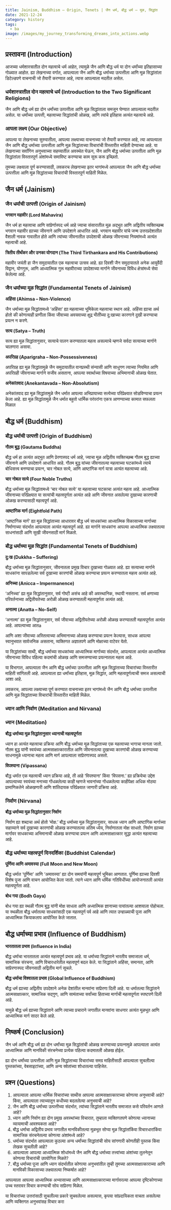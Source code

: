 ```yaml
---
title: Jainism, Buddhism – Origin, Tenets | जैन धर्म, बौद्ध धर्म – मूळ, सिद्धांत
date: 2021-12-24
category: history
tags:
  - ba
image: /images/my_journey_transforming_dreams_into_actions.webp
---
```


## प्रस्तावना (Introduction)

आजच्या धर्मशास्त्रातील दोन महत्वाचे धर्म आहेत, त्यामुळे जैन आणि बौद्ध धर्म या दोन धर्मांच्या इतिहासाच्या गोळ्यात आहोत. ह्या लेखनाच्या वर्गात, आपल्याला जैन आणि बौद्ध धर्माच्या उत्पत्तीला आणि मूळ सिद्धांतांला डिटेल्डपणे वाचनाची जो तैयारी करण्यात आहे, त्यास आपल्याला मदतील असेल.

### धर्मशास्त्रातील दोन महत्वाचे धर्म (Introduction to the Two Significant Religions)

जैन आणि बौद्ध धर्म ह्या दोन धर्मांच्या उत्पत्तीला आणि मूळ सिद्धांताला समजून घेण्यात आपल्याला मदतील असेल. या धर्मांच्या उत्पत्ती, महत्वाच्या सिद्धांतांची ओळख, आणि त्यांचे इतिहास अत्यंत महत्वाचे आहे.

### आपला लक्ष्य (Our Objective)

आपल्या या लेखनाच्या सुरुवातीला, आपल्या लक्ष्याच्या वाचनाच्या जो तैयारी करण्यात आहे, त्या आपल्याला जैन आणि बौद्ध धर्माच्या उत्पत्तीला आणि मूळ सिद्धांताच्या विचारांची विस्तारीत माहिती देण्याच्या आहे. या लेखनाच्या सर्वांगिन अनुभवाच्या सहय्यातील अवस्थेत घेऊन, जैन आणि बौद्ध धर्माच्या उत्पत्तीला आणि मूळ सिद्धांतांला विस्तारपूर्ण अंशांमध्ये समाविष्ट करण्याचा काम सुरू करू इच्छितो.

तुमच्या लक्ष्याला पूर्ण करण्यासाठी, लवकरच लेखनाच्या इतर भागांमध्ये आपल्याला जैन आणि बौद्ध धर्माच्या उत्पत्तीला आणि मूळ सिद्धांताच्या विचारांची विस्तारपूर्ण माहिती मिळेल.

## जैन धर्म (Jainism)

### जैन धर्माची उत्पत्ती (Origin of Jainism)

**भगवान महावीर (Lord Mahavira)**

जैन धर्म हा महत्वाचा आणि सांप्रेर्णास्पद धर्म आहे ज्याचा संसारातील मूळ अद्भुत आणि अद्वितीय व्यक्तिच्छब्ब भगवान महावीर ह्याच्या जीवनाने आणि उपदेशाने आधारित आहे. भगवान महावीर यांचे जन्म उत्तरप्रदेशातील वैशाली नावक गावातील होते आणि त्यांच्या जीवनातील उपदेशाची ओळख जीवनाच्या नियमांमध्ये अत्यंत महत्वाची आहे.

**त्रितीय तीर्थंकर और उनका योगदान (The Third Tirthankara and His Contributions)**

महावीर जयंती हा जैन समुदायातील एक महत्वाचा उत्सव आहे. ह्या दिवशी जैन समुदायातले अनेक आयुर्वेदी विद्वान, योगगुरू, आणि आध्यात्मिक गुरू महावीराच्या उपदेशाच्या मार्गाने जीवनाच्या विविध क्षेत्रांमध्ये सेवा केलेल्या आहे.

### जैन धर्माच्या मूळ सिद्धांत (Fundamental Tenets of Jainism)

**अहिंसा (Ahimsa – Non-Violence)**

जैन धर्माच्या मूळ सिद्धांतामध्ये ‘अहिंसा’ ह्या महत्वाच्या भूमिकेला महत्वाचा स्थान आहे. अहिंसा ह्याचा अर्थ होतो की कोणत्याही प्राणीला किंवा जीवाच्या अवयवाच्या क्षुद्र भीतींच्या दु:खाच्या कारणाने दुखी करण्याचा प्रयत्न न करणे.

**सत्य (Satya – Truth)**

सत्य ह्या मूळ सिद्धांतानुसार, सत्याचे पालन करण्यातला महत्व असल्याचे म्हणजे सर्वदा सत्याच्या मार्गाने चालणारा असावा.

**अपरिग्रह (Aparigraha – Non-Possessiveness)**

अपरिग्रह ह्या मूळ सिद्धांतामुळे जैन समुदायातील वानप्रस्थी संन्यासी आणि साधुगण त्याच्या नियमित आणि अपरिग्रही जीवनाच्या मार्गाने सजीव असताना, आपल्या स्वार्थाच्या विषयाच्या अभिमानाची ओळख घेतात.

**अनेकांतवाद (Anekantavada – Non-Absolutism)**

अनेकांतवाद ह्या मूळ सिद्धांतामुळे जैन धर्मात आपल्या अभिप्रायाच्या सत्येच्या परिप्रेक्ष्यात सोडविण्याचा प्रयत्न केला आहे. ह्या मूळ सिद्धांतामुळे जैन धर्मात बहुतो धार्मिक परंपरांना एकत्र आणण्याच्या कामात सफलता मिळाल

## बौद्ध धर्म (Buddhism)

### बौद्ध धर्माची उत्पत्ती (Origin of Buddhism)

**गौतम बुद्ध (Gautama Buddha)**

बौद्ध धर्म हा अत्यंत अद्भुत आणि प्रेरणास्पद धर्म आहे, ज्याचा मूळ अद्वितीय व्यक्तिच्छब्ब गौतम बुद्ध ह्याच्या जीवनाने आणि उपदेशाने आधारित आहे. गौतम बुद्ध यांच्या जीवनातल्या महत्वाच्या घटकांमध्ये त्याचे बोधिसत्त्व बनण्याचा प्रयत्न, चार नोबल सत्ये, आणि आष्टांगिक मार्ग यात्रा अत्यंत महत्वाच्या आहे.

**चार नोबल सत्ये (Four Noble Truths)**

बौद्ध धर्माच्या मूळ सिद्धांतामध्ये ‘चार नोबल सत्ये’ या महत्वाच्या घटकाचा अत्यंत महत्व आहे. आध्यात्मिक जीवनाच्या परिप्रेक्ष्यात या सत्यांची महत्वपूर्णता अत्यंत आहे आणि जीवनात असलेल्या दुखाच्या कारणाची ओळख करण्यासाठी महत्वपूर्ण आहे.

**आष्टांगिक मार्ग (Eightfold Path)**

‘आष्टांगिक मार्ग’ ह्या मूळ सिद्धांताच्या आधारावर बौद्ध धर्म साधकांच्या आध्यात्मिक विकासाच्या मार्गाच्या निर्माणाच्या संदर्भात आपल्याला अत्यंत महत्वपूर्ण आहे. ह्या मार्गाने साधकांना आपल्या आध्यात्मिक लक्ष्यातल्या साधनांसाठी आणि सुखी जीवनसाठी मार्ग मिळतो.

### बौद्ध धर्माच्या मूळ सिद्धांत (Fundamental Tenets of Buddhism)

**दु:ख (Dukkha – Suffering)**

बौद्ध धर्माच्या मूळ सिद्धांतानुसार, जीवनातला प्रमुख विचार दुखाच्या गोळ्यात आहे. ह्या सत्याच्या मार्गाने साधकांना सापडलेल्या सर्व दुखाच्या कारणांची ओळख करण्याचा प्रयत्न करण्यातला महत्व अत्यंत आहे.

**अनिच्चा (Anicca – Impermanence)**

‘अनिच्चा’ ह्या मूळ सिद्धांतानुसार, सर्व गोष्टी असंच आहे की अवस्थानिक, स्थायी नसताना. सर्व क्षणाच्या परिवर्तनाच्या अद्वितीयतेच्या अरोळी ओळख करण्यातली महत्वपूर्णता अत्यंत आहे.

**अनात्मा (Anatta – No-Self)**

‘अनात्मा’ ह्या मूळ सिद्धांतानुसार, सर्व जीवाच्या अद्वितीयतेच्या अरोळी ओळख करण्यातली महत्वपूर्णता अत्यंत आहे. आपल्याच्या आतa

आणि अशा जीवाच्या अस्तित्वाच्या अभिमानाच्या ओळख करण्याचा प्रयत्न केल्यास, साधक आपल्या स्वानुभवात सार्वजनिक असताना, व्यक्तिगत अज्ञातपणे आणि मोक्षाच्या वाटेवर येतो.

या सिद्धांतांच्या साथी, बौद्ध धर्माच्या साधकांच्या आध्यात्मिक मार्गाच्या संदर्भात, आपल्याला अत्यंत आध्यात्मिक जीवनाच्या विविध पहिल्या कदमांची ओळख आणि समजण्याच्या प्रयत्नातला महत्व आहे.

या विभागात, आपल्याला जैन आणि बौद्ध धर्माच्या उत्पत्तीला आणि मूळ सिद्धांताच्या विचारांच्या विस्तारीत माहिती सांगितली आहे. आपल्याला ह्या धर्मांच्या इतिहास, मूळ सिद्धांत, आणि महत्वपूर्णत्वाची समज असल्याची आशा आहे.

लवकरच, आपल्या लक्ष्याच्या पूर्ण करण्यात वाचनाच्या इतर भागांमध्ये जैन आणि बौद्ध धर्माच्या उत्पत्तीला आणि मूळ सिद्धांताच्या विचारांची विस्तारीत माहिती मिळेल.

### ध्यान आणि निर्वाण (Meditation and Nirvana)

### ध्यान (Meditation)

**बौद्ध धर्माच्या मूळ सिद्धांतानुसार ध्यानाची महत्वपूर्णता**

ध्यान हा अत्यंत महत्वाचा प्रक्रिया आणि बौद्ध धर्माच्या मूळ सिद्धांताच्या एक महत्वाच्या भागाचा मानला जातो. गौतम बुद्ध यांनी स्वयंच्या आत्मसाक्षात्कारातील आणि जीवनातल्या दुखाच्या कारणांची ओळख करण्याच्या साधनामुळे ध्यानाचा महत्व आणि मार्ग आपल्याला सांप्रेरणास्पद असतो.

**विपश्याना (Vipassana)**

बौद्ध धर्मात एक महत्वाची ध्यान प्रक्रिया आहे, ती आहे ‘विपश्याना’ किंवा ‘विपसना.’ ह्या प्रक्रियेचा उद्देश आपल्याच्या स्वयंच्या मनाच्या गोंधळलेल्या काही म्हणजे भावनांच्या गोंधळलेल्या काहीपेक्षा अधिक मोठ्या प्रामाणिकतेने ओळखणारी आणि शांतिदायक परिप्रेक्ष्यात जाणारी प्रक्रिया आहे.

### निर्वाण (Nirvana)

**बौद्ध धर्माच्या मूळ सिद्धांतानुसार निर्वाण**

निर्वाण ह्या शब्दाचा अर्थ होतो ‘मोक्ष.’ बौद्ध धर्माच्या मूळ सिद्धांतानुसार, साधक ध्यान आणि आष्टांगिक मार्गाच्या सहाय्याने सर्व दुखाच्या कारणांची ओळख करण्यातल्या अंतिम ध्येय, निर्वाणातला मोक्ष साधतो. निर्वाण ह्याच्या मार्गावर साधकाच्या अभिमानाची ओळख करण्याचा प्रयत्न आणि आत्मसाक्षात्कार सुद्धा अत्यंत महत्वाच्या आहे.

### बौद्ध धर्माच्या महत्वपूर्ण दिनदर्शिका (Buddhist Calendar)

**पूर्णिमा आणि अमावस्या (Full Moon and New Moon)**

बौद्ध धर्मात ‘पूर्णिमा’ आणि ‘अमावस्या’ ह्या दोन समयांनी महत्वपूर्ण भूमिका आणतात. पूर्णिमा ह्याच्या दिवशी विशेष पूजा आणि वाचन आयोजित केला जातो. त्याने ध्यान आणि धर्मिक गतिविधींच्या आयोजनातली अत्यंत महत्वपूर्णता आहे.

**बोध गया (Bodh Gaya)**

बोध गया ह्या स्थळी गौतम बुद्ध यांनी मोक्ष साधला आणि अध्यात्मिक ज्ञानाच्या पायांतल्या आशयाला पोहोचला. या स्थळीला बौद्ध धर्मातल्या साधकांसाठी एक महत्वपूर्ण पर्व आहे आणि त्यात उन्हाळ्याची पूजा आणि आध्यात्मिक क्रियाकलाप आयोजित केले जातात.

## बौद्ध धर्माच्या प्रभाव (Influence of Buddhism)

**भारतातला प्रभाव (Influence in India)**

बौद्ध धर्माचा भारतातला अत्यंत महत्वपूर्ण प्रभाव आहे. या धर्माच्या सिद्धांताने भारतीय समाजाला धर्म, सामाजिक संरचना, आणि विचारधारेतील महत्वपूर्ण बदल केले. या सिद्धांताने अहिंसा, समानता, आणि सांप्रेरणास्पद जीवनसाठी अद्वितीय मार्ग सूचले.

**बौद्ध धर्माचा विश्वातला प्रभाव (Global Influence of Buddhism)**

बौद्ध धर्म ह्याच्या अद्वितीय उपदेशाने अनेक देशांतील मानवांना सांप्रेरणा दिली आहे. या धर्मातल्या सिद्धांताने आत्मसाक्षात्कार, सामाजिक सद्गुण, आणि सामंताच्या सर्वांच्या हिताच्या मार्गाची महत्वपूर्णता स्पष्टपणे दिली आहे.

यामुळे बौद्ध धर्म ह्याच्या सिद्धांताने आणि त्याच्या प्रचाराने जगातील मानवांना साधनार अत्यंत मूळभूत आणि आध्यात्मिक मार्ग सादर केले आहे.

## निष्कर्ष (Conclusion)

जैन धर्म आणि बौद्ध धर्म ह्या दोन धर्मांच्या मूळ सिद्धांतांची ओळख करण्याच्या प्रयत्नामुळे आपल्याला अत्यंत आध्यात्मिक आणि मानविकी संरचनेच्या प्रत्येक पहिल्या कदमातली ओळख होईल.

ह्या दोन धर्मांच्या उत्पत्तीला आणि मूळ सिद्धांताच्या विचारांच्या समग्र माहितीसाठी आपल्याला सुचलील्या पुस्तकांच्या, वेबसाइटांच्या, आणि अन्य स्रोतांच्या शोधातल्या पाहिजेत.

## प्रश्न (Questions)

1.  आपल्याला आपल्या धार्मिक विचारांच्या साथीस आपल्या आत्मसाक्षात्काराच्या कोणत्या अनुभवाची आहे? किंवा, आपल्याला त्याच्यातून कधीच्या बदललेल्या अनुभवाची आहे?
2.  जैन आणि बौद्ध धर्माच्या उत्पत्तीच्या संदर्भात, त्यांच्या सिद्धांताने भारतीय समाजात कसे परिवर्तन आणले आहे?
3.  ध्यान आणि निर्वाण ह्या दोन प्रमुख अवस्थांच्या विचारात, तुम्हाला व्यक्तिगतपणे कोणत्या ध्यानाच्या व्यायामाची आवश्यकता आहे?
4.  बौद्ध धर्माचा अद्वितीय प्रभाव जगातील मानविकीतल्या मूळभूत सोप्या मूळ सिद्धांतांकिंवा विचारधारांकिंवा सामाजिक संरचनेतल्या कोणत्या अंशांमध्ये आहे?
5.  धर्माच्या संदर्भात आपल्याला कुठल्या अन्य धर्मांच्या सिद्धांतांची सोय सांगणारी कोणतीही पुस्तक किंवा लेखक सुचलीली आहे?
6.  आपल्याला आपल्या आध्यात्मिक शोधांमध्ये जैन आणि बौद्ध धर्माच्या तत्त्वांच्या अंशांच्या तुलनेतून कोणत्या विचारांची उपयोगिता मिळते?
7.  बौद्ध धर्माच्या पूजा आणि ध्यान संदर्भातील कोणत्या अनुभवांतील तुम्ही तुमच्या आत्मसाक्षात्काराच्या आणि मानविकी विकासाच्या लक्ष्यातल्या निष्कर्षात आहे?

आपल्याला आपल्या आध्यात्मिक अभ्यासाच्या आणि आत्मसाक्षात्काराच्या मार्गावरल्या आपल्या दृष्टिकोणाच्या उच्च स्तरावर विचार करण्याची सोय सांप्रेरणा मिळेल.

या विचारांच्या उत्तरांसाठी सुचलील्या प्रकारे सुचवलेल्या असल्यास, कृपया सांप्रदायिकता वाचता असलेल्या आणि व्यक्तिगत अनुभवांसह विचार करा